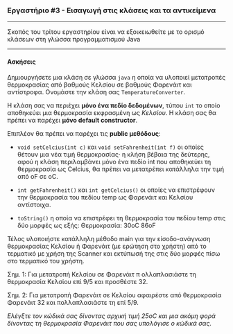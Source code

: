 ### Εργαστήριο #3 - Εισαγωγή στις κλάσεις και τα αντικείμενα
___
Σκοπός του τρίτου εργαστηρίου είναι να εξοικειωθείτε με το ορισμό κλάσεων στη γλώσσα προγραμματισμού Java

___
#### Ασκήσεις ####
Δημιουργήσετε μια κλάση σε γλώσσα `java` η οποία να υλοποιεί μετατροπές θερμοκρασίας από βαθμούς Κελσίου σε βαθμούς Φαρενάιτ και αντίστροφα.Ονομάστε την κλάση σας `TemperatureConverter`.

Η κλάση σας να περιέχει __μόνο ένα πεδίο δεδομένων__, τύπου `int` το οποίο αποθηκεύει μια θερμοκρασία εκφρασμένη ως _Κελσίου_. H κλάση σας θα πρέπει να παρέχει __μόνο default constructor__.

Επιπλέον θα πρέπει να παρέχει τις __public μεθόδους__:
* `void setCelcius(int c)` και	`void setFahrenheit(int f)`οι οποίες θέτουν μια νέα τιμή θερμοκρασίας· η κλήση βέβαια της δεύτερης, αφού η κλάση περιλαμβάνει μόνο ένα πεδίο int που αποθηκεύει τη θερμοκρασία ως Celcius, θα πρέπει να μετατρέπει κατάλληλα την τιμή από oF σε οC.
* `int getFahrenheit()` και `int getCelcius()`οι οποίες να επιστρέφουν την θερμοκρασία του πεδίου temp ως Φαρενάιτ και Κελσίου αντίστοιχα.
* `toString()` η οποία να επιστρέφει τη θερμοκρασία του πεδίου temp στις δύο μορφές ως εξής:	Θερμοκρασία: 	30οC 	86oF

Τέλος υλοποιήστε κατάλληλη μέθοδο main για την είσοδο-ανάγνωση θερμοκρασίας Κελσίου ή Φαρενάιτ (με ερώτηση στο χρήστη) από το τερματικό με χρήση της Scanner και εκτύπωσή της στις δύο μορφές πίσω στο τερματικό του χρήστη.

Σημ. 1: Για μετατροπή Κελσίου σε Φαρενάιτ πολλαπλασιάστε τη θερμοκρασία Κελσίου επί 9/5 και προσθέστε 32.
Σημ. 2: Για μετατροπή Φαρενάιτ σε Κελσίου αφαιρέστε από θερμοκρασία Φαρενάιτ 32 και πολλαπλασιάστε τη επί 5/9.

_Ελέγξτε τον κώδικά σας δίνοντας αρχική τιμή 25oC και μια ακόμη φορά δίνοντας τη θερμοκρασία Φαρενάιτ που σας υπολόγισε ο κώδικά σας._
